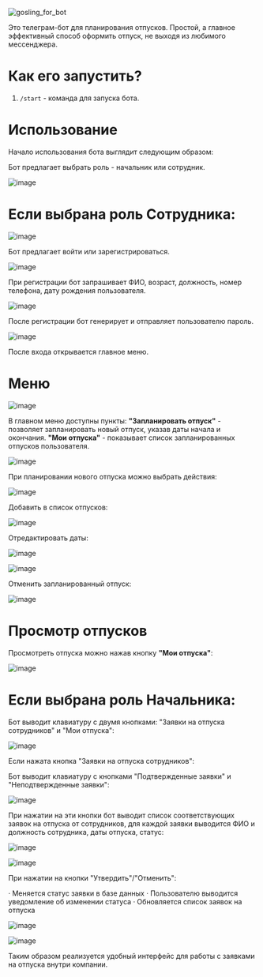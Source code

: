 ![gosling_for_bot](https://github.com/AkkForParactic/paractic/assets/147721446/154120f1-4c47-45a7-9ad0-30894a073cea)

Это телеграм-бот для планирования отпусков. Простой, а главное эффективный способ оформить отпуск, не выходя из любимого мессенджера.
# Как его запустить?
1. `/start` - команда для запуска бота.

# Использование
Начало использования бота выглядит следующим образом:

Бот предлагает выбрать роль - начальник или сотрудник.

![image](https://github.com/AkkForParactic/paractic/assets/147721446/c8a8b1af-ae7c-43e0-bc33-aee8cb3e182e)

# Если выбрана роль Сотрудника:

![image](https://github.com/AkkForParactic/paractic/assets/147721446/bac6d321-0041-4b2b-b78f-c309d46bfa9a)

Бот предлагает войти или зарегистрироваться.

![image](https://github.com/AkkForParactic/paractic/assets/147721446/3a4134c5-6f8d-4971-ba08-a279c7463657)

При регистрации бот запрашивает ФИО, возраст, должность, номер телефона, дату рождения пользователя.

![image](https://github.com/AkkForParactic/paractic/assets/147721446/d3682d21-fee3-4494-9d81-3fc48448d630)

После регистрации бот генерирует и отправляет пользователю пароль.

![image](https://github.com/AkkForParactic/paractic/assets/147721446/d5f5a4e3-92b1-446b-85ac-c5dcb29cf30b)

После входа открывается главное меню.

# Меню
![image](https://github.com/AkkForParactic/paractic/assets/147721446/6dcac150-e5b9-4b5d-8f4d-fce191746e49)

В главном меню доступны пункты:
<b>"Запланировать отпуск"</b> - позволяет запланировать новый отпуск, указав даты начала и окончания.
<b>"Мои отпуска"</b> - показывает список запланированных отпусков пользователя.

![image](https://github.com/AkkForParactic/paractic/assets/147721446/6798b481-29ea-483a-a75a-5d624998d40c)
 

При планировании нового отпуска можно выбрать действия:

![image](https://github.com/AkkForParactic/paractic/assets/147721446/6efd56a9-3d56-42f3-9e7c-e26819c4e4f0)

Добавить в список отпусков:

![image](https://github.com/AkkForParactic/paractic/assets/147721446/7e0419eb-91f4-437b-a075-3665f75b7fc1)

Отредактировать даты:

![image](https://github.com/AkkForParactic/paractic/assets/147721446/1f1e111e-a370-465d-ba4c-cc74339391fb)


![image](https://github.com/AkkForParactic/paractic/assets/147721446/7b20a6e7-dbd7-4d34-9c7f-0919748ea3ae)

Отменить запланированный отпуск:

![image](https://github.com/AkkForParactic/paractic/assets/147721446/857cb15c-ec56-457b-8ef1-dab73d70746e)


# Просмотр отпусков

Просмотреть отпуска можно нажав кнопку <b>"Мои отпуска"</b>:

![image](https://github.com/AkkForParactic/paractic/assets/147721446/f7e0e8cf-e0b3-454c-a0cc-49298e918d72)


# Если выбрана роль Начальника:

Бот выводит клавиатуру с двумя кнопками: "Заявки на отпуска сотрудников" и "Мои отпуска": 

![image](https://github.com/AkkForParactic/paractic/assets/147721446/d91ca077-945c-4366-a43e-2393d630d07d)

Если нажата кнопка "Заявки на отпуска сотрудников":

Бот выводит клавиатуру с кнопками "Подтвержденные заявки" и "Неподтвержденные заявки":

![image](https://github.com/AkkForParactic/paractic/assets/147721446/4a4e370e-9ff0-4ab3-9559-d4fd0a560d6b)

При нажатии на эти кнопки бот выводит список соответствующих заявок на отпуска от сотрудников, для каждой заявки выводится ФИО и должность сотрудника, даты отпуска, статус:

![image](https://github.com/AkkForParactic/paractic/assets/147721446/dcfca5d1-6656-4316-804d-a0378aecf12c)


![image](https://github.com/AkkForParactic/paractic/assets/147721446/301033ea-bc6d-420d-86d2-989fb3bd94eb)


При нажатии на кнопки "Утвердить"/"Отменить":
  
· Меняется статус заявки в базе данных
· Пользователю выводится уведомление об изменении статуса
· Обновляется список заявок на отпуска

![image](https://github.com/AkkForParactic/paractic/assets/147721446/f566ba93-fcd4-4b5b-93e5-df9424165096)


![image](https://github.com/AkkForParactic/paractic/assets/147721446/cc5c09c6-4299-4d62-8132-c6e3abca6fb4)


Таким образом реализуется удобный интерфейс для работы с заявками на отпуска внутри компании.






